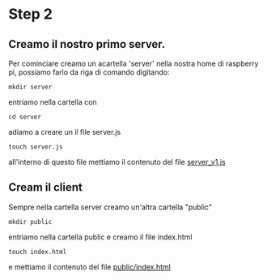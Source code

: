# Step 2

## Creamo il nostro primo server.

Per cominciare creamo un acartella 'server' nella nostra home di raspberry pi,
possiamo farlo da riga di comando digitando:
```
mkdir server
```

entriamo nella cartella con 
```
cd server
```

adiamo a creare un il file server.js
```
touch server.js
```

all'interno di questo file mettiamo il contenuto del file 
[server_v1.js](server_v1.js)

## Cream il client

Sempre nella cartella server creamo un'altra cartella "public"

```
mkdir public
```

entriamo nella cartella public e creamo il file index.html
```
touch index.html
```

e mettiamo il contenuto del file [public/index.html](public/index.html)

